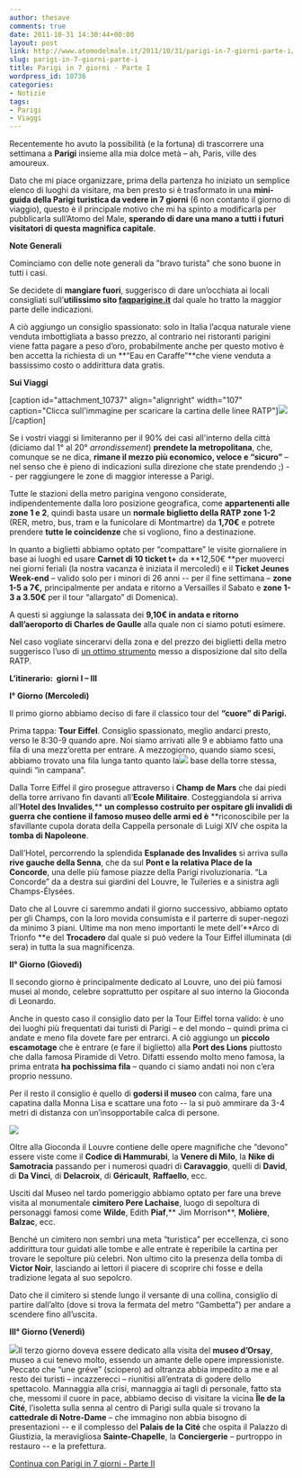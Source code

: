 ```yaml
---
author: thesave
comments: true
date: 2011-10-31 14:30:44+00:00
layout: post
link: http://www.atomodelmale.it/2011/10/31/parigi-in-7-giorni-parte-i/
slug: parigi-in-7-giorni-parte-i
title: Parigi in 7 giorni - Parte I
wordpress_id: 10736
categories:
- Notizie
tags:
- Parigi
- Viaggi
---
```


Recentemente ho avuto la possibilità (e la fortuna) di trascorrere una settimana a **Parigi** insieme alla mia dolce metà – ah, Paris, ville des amoureux.

Dato che mi piace organizzare, prima della partenza ho iniziato un semplice elenco di luoghi da visitare, ma ben presto si è trasformato in una **mini-guida della Parigi turistica da vedere in 7 giorni** (6 non contanto il giorno di viaggio), questo è il principale motivo che mi ha spinto a modificarla per pubblicarla sull’Atomo del Male, **sperando di dare una mano a tutti i futuri visitatori di questa magnifica capitale**.

**Note Generali**

Cominciamo con delle note generali da "bravo turista" che sono buone in tutti i casi.

Se decidete di **mangiare fuori**, suggerisco di dare un’occhiata ai locali consigliati sull’**utilissimo sito [faqparigine.it](http://www.faqparigine.net/faq30/index.php?id=19)** dal quale ho tratto la maggior parte delle indicazioni.

A ciò aggiungo un consiglio spassionato: solo in Italia l’acqua naturale viene venduta imbottigliata a basso prezzo, al contrario nei ristoranti parigini viene fatta pagare a peso d’oro, probabilmente anche per questo motivo è ben accetta la richiesta di un **“Eau en Caraffe”**che viene venduta a bassissimo costo o addirittura data gratis.

**Sui Viaggi**

[caption id="attachment_10737" align="alignright" width="107" caption="Clicca sull'immagine per scaricare la cartina delle linee RATP"][![](http://www.atomodelmale.it/wp-content/uploads/2011/10/th-275x100-paris-region.jpg.jpg)](http://www.ratp.fr/fr/ratp/r_50240/paris-public-transport/)[/caption]

Se i vostri viaggi si limiteranno per il 90% dei casi all'interno della città (diciamo dal 1° al 20° _arrondissement_) **prendete la metropolitana**, che, comunque se ne dica, **rimane il mezzo più economico, veloce e “sicuro”** – nel senso che è pieno di indicazioni sulla direzione che state prendendo ;) -- per raggiungere le zone di maggior interesse a Parigi.

Tutte le stazioni della metro parigina vengono considerate, indipendentemente dalla loro posizione geografica, come **appartenenti alle zone 1 e 2**, quindi basta usare un **normale biglietto della RATP zone 1-2** (RER, metro, bus, tram e la funicolare di Montmartre) da **1,70€** e potrete prendere **tutte le coincidenze** che si vogliono, fino a destinazione.

In quanto a biglietti abbiamo optato per “compattare” le visite giornaliere in base ai luoghi ed usare **Carnet di 10 ticket t+** da **12,50€ **per muoverci nei giorni feriali (la nostra vacanza è iniziata il mercoledì) e il **Ticket Jeunes Week-end** – valido solo per i minori di 26 anni -- per il fine settimana – **zone 1-5 a 7€,** principalmente per andata e ritorno a Versailles il Sabato e **zone 1-3 a 3.50€** per il tour “allargato” di Domenica).

A questi si aggiunge la salassata dei **9,10€ in andata e ritorno dall’aeroporto di Charles de Gaulle** alla quale non ci siamo potuti esimere.

Nel caso vogliate sincerarvi della zona e del prezzo dei biglietti della metro suggerisco l’uso di [un ottimo strumento](un%20ottimo%20strumento) messo a disposizione dal sito della  RATP.

**L’itinerario:  giorni I – III**

**I° Giorno (Mercoledì)**

Il primo giorno abbiamo deciso di fare il classico tour del **“cuore” di Parigi.**

Prima tappa: **Tour Eiffel**. Consiglio spassionato, meglio andarci presto, verso le 8:30-9 quando apre. Noi siamo arrivati alle 9 e abbiamo fatto una fila di una mezz’oretta per entrare. A mezzogiorno, quando siamo scesi, abbiamo trovato una fila lunga tanto quanto la![](http://www.atomodelmale.it/wp-content/uploads/2011/10/Tour-Eiffel-225x300.jpg) base della torre stessa, quindi “in campana”.

Dalla Torre Eiffel il giro prosegue attraverso i **Champ de Mars** che dai piedi della torre arrivano fin davanti all’**Ecole Militaire**. Costeggiandola si arriva all’**Hotel des Invalides**,** **un complesso costruito per ospitare gli invalidi di guerra che contiene il famoso museo delle armi ed è** **riconoscibile per la sfavillante cupola dorata della Cappella personale di Luigi XIV che ospita la **tomba di Napoleone**.

Dall’Hotel, percorrendo la splendida **Esplanade des Invalides** si arriva sulla **rive gauche della Senna**, che da sul **Pont **e la relativa** Place de la Concorde**, una delle più famose piazze della Parigi rivoluzionaria. “La Concorde” da a destra sui giardini del Louvre, le Tuileries e a sinistra agli Champs-Élysées.

Dato che al Louvre ci saremmo andati il giorno successivo, abbiamo optato per gli Champs, con la loro movida consumista e il parterre di super-negozi da minimo 3 piani. Ultime ma non meno importanti le mete dell’**Arco di Trionfo **e del **Trocadero** dal quale si può vedere la Tour Eiffel illuminata (di sera) in tutta la sua magnificenza.

**II° Giorno (Giovedì)**

Il secondo giorno è principalmente dedicato al Louvre, uno dei più famosi musei al mondo, celebre soprattutto per ospitare al suo interno la Gioconda di Leonardo.

Anche in questo caso il consiglio dato per la Tour Eiffel torna valido: è uno dei luoghi più frequentati dai turisti di Parigi – e del mondo – quindi prima ci andate e meno fila dovete fare per entrarci. A ciò aggiungo un **piccolo escamotage** che è entrare (e fare il biglietto) alla **Port des Lions** piuttosto che dalla famosa Piramide di Vetro. Difatti essendo molto meno famosa, la prima entrata **ha pochissima fila** – quando ci siamo andati noi non c’era proprio nessuno.

Per il resto il consiglio è quello di **godersi il museo** con calma, fare una capatina dalla Monna Lisa e scattare una foto -- la si può ammirare da 3-4 metri di distanza con un’insopportabile calca di persone.

![](http://www.atomodelmale.it/wp-content/uploads/2011/10/Louvre-300x158.jpg)

Oltre alla Gioconda il Louvre contiene delle opere magnifiche che “devono” essere viste come il **Codice di Hammurabi**, la **Venere di Milo**, la **Nike di Samotracia** passando per i numerosi quadri di **Caravaggio**, quelli di **David**, di **Da Vinci**, di **Delacroix**, di **Géricault**, **Raffaello**, ecc.

Usciti dal Museo nel tardo pomeriggio abbiamo optato per fare una breve visita al monumentale **cimitero Pere Lachaise**, luogo di sepoltura di personaggi famosi come **Wilde**, Edith **Piaf**,** Jim Morrison**, **Molière**, **Balzac**, ecc.

Benché un cimitero non sembri una meta “turistica” per eccellenza, ci sono addirittura tour guidati alle tombe e alle entrate è reperibile la cartina per trovare le sepolture più celebri. Non ultimo cito la presenza della tomba di **Victor Noir**, lasciando ai lettori il piacere di scoprire chi fosse e della tradizione legata al suo sepolcro.

Dato che il cimitero si stende lungo il versante di una collina, consiglio di partire dall’alto (dove si trova la fermata del metro “Gambetta”) per andare a scendere fino all’uscita.

**III° Giorno (Venerdì)**

![](http://www.atomodelmale.it/wp-content/uploads/2011/10/Notre-Dame.jpg)Il terzo giorno doveva essere dedicato alla visita del **museo d’Orsay**, museo a cui tenevo molto, essendo un amante delle opere impressioniste. Peccato che “une gréve” (sciopero) ad oltranza abbia impedito a me e al resto dei turisti – incazzerecci – riunitisi all’entrata di godere dello spettacolo. Mannaggia alla crisi, mannaggia ai tagli di personale, fatto sta che, messomi il cuore in pace, abbiamo deciso di visitare la vicina **Île de la Cité**, l’isoletta sulla senna al centro di Parigi sulla quale si trovano la **cattedrale di Notre-Dame** – che immagino non abbia bisogno di presentazioni -- e il complesso del **Palais de la Cité** che ospita il Palazzo di Giustizia, la meravigliosa **Sainte-Chapelle**, la **Conciergerie** – purtroppo in restauro -- e la prefettura.

[Continua con Parigi in 7 giorni - Parte II](http://www.atomodelmale.it/2011/10/31/parigi-in-7-giorni-parte-ii/)
